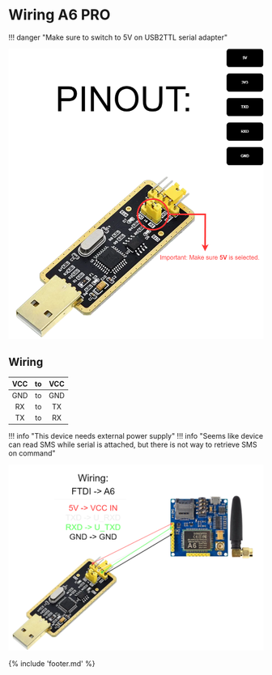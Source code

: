 ﻿# Wiring A6 PRO 

!!! danger "Make sure to switch to 5V on USB2TTL serial adapter" 

![FTDI FT232BL Pinout](files/FT232BL_pinout_transparent.drawio.png)

## Wiring

| VCC | to | VCC |
|:---:|:--:|:---:|
| GND | to | GND |
| RX  | to | TX  |
| TX  | to | RX  |

!!! info "This device needs external power supply"
!!! info "Seems like device can read SMS while serial is attached, but there is not way to retrieve SMS on command"

![FTDI FT232BL A6PRO Wiring Pinout](files/WiringFT232BL-A6.png)

{% include 'footer.md' %}
